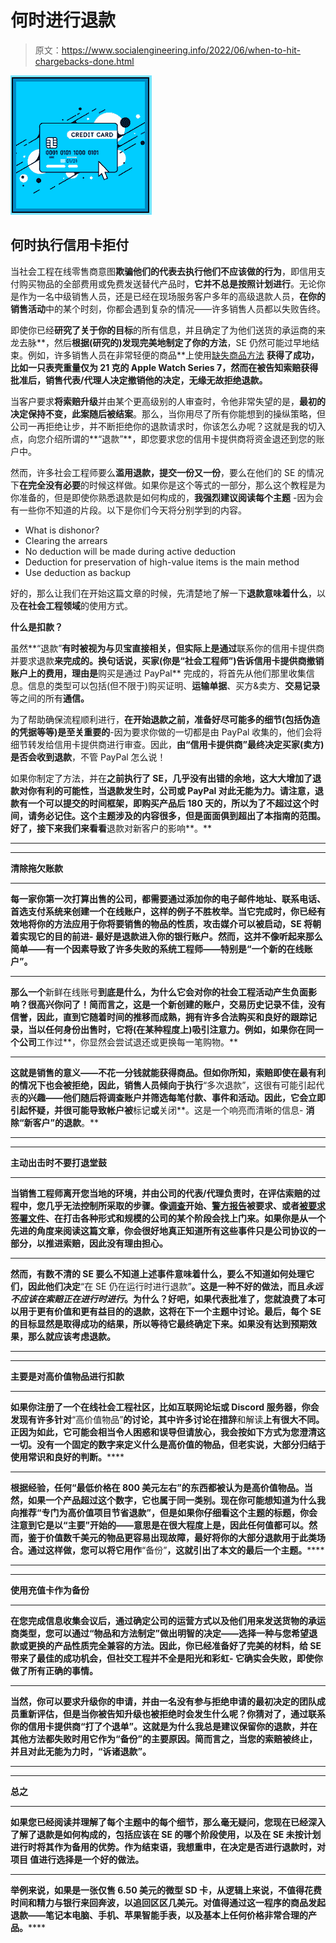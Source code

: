 # 何时进行退款

> 原文：<https://www.socialengineering.info/2022/06/when-to-hit-chargebacks-done.html>

[![](img/94681ba5eff69f431e23b5c6dd5a2638.png)](https://blogger.googleusercontent.com/img/b/R29vZ2xl/AVvXsEj589X7mECreSIJ8ZqKZgOcBR11NAqN3PFCtSA7qAk_lWsAozQnPYuKP8F2Mb1hqrEyCojOjaYSXgJ2fj2LtDySkDpyqs9X9aRwZvqSRWvPnybS-mxehSBmWwD2OeRhhNedYeyii6CsyhsrPWpwDIoklCK_sIbLT3Erzivv4dRydRo89UfBRRkL0Mz4/s226/When%20To%20Hit%20Chargebacks.%20www.socialengineers.net.jpg)

## **何时执行信用卡拒付**

当社会工程在线零售商意图**欺骗他们的代表去执行他们不应该做的行为**，即信用支付购买物品的全部费用或免费发送替代产品时，**它并不总是按照计划进行**。无论你是作为一名中级销售人员，还是已经在现场服务客户多年的高级退款人员，**在你的销售活动**中的某个时刻，你都会遇到复杂的情况——许多销售人员都以失败告终。

 

即使你已经**研究了关于你的目标**的所有信息，并且确定了为他们送货的承运商的来龙去脉**，然后**根据(研究的)发现完美地制定了你的方法**，SE 仍然可能过早地结束。例如，许多销售人员在非常轻便的商品**上使用[缺失商品方法](https://www.socialengineers.net/2020/09/the-missing-item-method-done.html) **获得了成功，比如一只表壳重量仅为 21 克的 Apple Watch Series 7，然而在被告知索赔获得批准后，**销售代表/代理人决定撤销他的决定，无缘无故拒绝退款**。**

 

当客户要求**将索赔升级**并由某个更高级别的人审查时，令他非常失望的是，**最初的决定保持不变，此案随后被结案**。那么，当你用尽了所有你能想到的操纵策略，但公司一再拒绝让步，并不断拒绝你的退款请求时，你该怎么办呢？这就是我的切入点，向您介绍所谓的**“退款”**，即您要求您的信用卡提供商将资金退还到您的账户中。

 

然而，许多社会工程师要么**滥用退款，提交一份又一份**，要么在他们的 SE 的情况下**在完全没有必要**的时候这样做。如果你是这个等式的一部分，那么这个教程是为你准备的，但是即使你熟悉退款是如何构成的，**我强烈建议阅读每个主题** -因为会有一些你不知道的片段。以下是你们今天将分别学到的内容。

 

*   What is dishonor?
*   Clearing the arrears
*   No deduction will be made during active deduction
*   Deduction for preservation of high-value items is the main method
*   Use deduction as backup

 

好的，那么让我们在开始这篇文章的时候，先清楚地了解一下**退款意味着什么**，以及**在社会工程领域**的使用方式。

 

 

**什么是扣款？**

 

虽然**“退款”**有时被视为与贝宝直接相关，但实际上是通过**联系你的信用卡提供商并要求退款**来完成的。换句话说，买家(你是“社会工程师”)告诉信用卡提供商撤销账户上的费用，理由是**购买是通过 PayPal** 完成的，将首先从他们那里收集信息。信息的类型可以包括(但不限于)购买证明、**运输单据**、买方&卖方、**交易记录**等之间的所有**通信。**

 

为了帮助确保流程顺利进行，**在开始退款之前，准备好尽可能多的细节(包括伪造的凭据等等)是至关重要的**-因为要求你做的一切都是由 PayPal 收集的，他们会将细节转发给信用卡提供商进行审查。因此，**由“信用卡提供商”最终决定买家(卖方)是否会收到退款**，不管 PayPal 怎么说！

 

如果你制定了方法，并在**之前执行了 SE，几乎没有出错的余地，**这大大增加了退款对你有利的可能性，当退款发生时，**公司或 PayPal 对此无能为力**。请注意，退款有一个可以提交的时间框架，即购买产品后 180 天的**，所以为了不超过这个时间，请务必记住。这个主题涉及的内容很多，但是面面俱到超出了本指南的范围。好了，接下来我们来看看**退款对新客户的影响**。**

 ****

 ****

****清除拖欠账款****

 ****

**每一家你第一次打算出售的公司，**都需要通过添加你的电子邮件地址、联系电话、首选支付系统来创建一个在线账户**，这样的例子不胜枚举。当它完成时，你已经有效地将你的方法应用于你将要销售的物品的性质，攻击媒介可以被启动，SE 将朝着实现它的目的前进- **最好是退款进入你的银行账户。**然而，这并不像听起来那么简单——有一个因素导致了许多失败的系统工程师——特别是**“一个新的在线账户”**。**

 ****

**那么一个**新鲜在线账号**到底是什么，为什么它会对你的社会工程活动产生负面影响？很高兴你问了！简而言之，**这是一个新创建的账户，交易历史记录不佳，没有信誉**，因此，直到它随着时间的推移而成熟，拥有许多合法购买和良好的跟踪记录，**当以任何身份出售时，它将(在某种程度上)吸引注意力**。例如，如果你在同一个公司**工作过**，你显然会尝试退还或更换每一笔购物。**

 ****

**这就是销售的意义——不花一分钱就能获得商品。但如你所知，**索赔即使在最有利的情况下也会被拒绝**，因此，销售人员倾向于执行**“多次退款”，这很有可能引起代表**的兴趣——他们随后将调查账户并筛选每笔付款、事件和活动。因此，它会立即引起怀疑，并很可能导致帐户被**标记**或**关闭**。这是一个响亮而清晰的信息- **消除“新客户”的退款**。**

 ****

 ****

****主动出击时不要打退堂鼓****

 ****

**当销售工程师离开您当地的环境，并由公司的代表/代理负责时，**在评估索赔的过程中，您几乎无法控制所采取的步骤**。像[调查](https://www.socialengineers.net/2020/04/company-investigation.html)开始、[警方报告](https://www.socialengineers.net/2021/01/filing-police-report.html)被要求、或者[被要求签署文件](https://www.socialengineers.net/2021/05/asked-to-sign-documents.html)、**在打击各种形式和规模的公司**的某个阶段会找上门来。如果你是从一个先进的角度来阅读这篇文章，你会很好地真正知道所有这些事件只是公司协议的一部分，以推进索赔，因此没有理由担心。**

 ****

**然而，有数不清的 SE 要么不知道上述事件意味着什么，要么不知道如何处理它们，因此他们决定**“在 SE 仍在运行时进行退款”**。这是一种不好的做法，而且*永远不应该在索赔正在进行时进行*。为什么？好吧，如果代表批准了，**您就浪费了本可以用于更有价值和更有益目的的退款**，这将在下一个主题中讨论。最后，每个 SE 的目标显然是取得成功的结果，所以等待它最终确定下来。**如果没有达到预期效果，那么就应该考虑退款**。**

 ****

 ****

****主要是对高价值物品进行扣款****

 ****

**如果你注册了一个在线社会工程社区，比如互联网论坛或 Discord 服务器，你会发现有许多针对**“高价值物品”**的讨论，其中许多讨论在措辞**和解读**上有很大不同。正因为如此，**它可能会相当令人困惑和误导**但请放心，我会按如下方式为您澄清这一切。没有一个固定的数字来定义什么是高价值的物品，但老实说，大部分归结于使用常识和良好的判断。******

 ********

****根据经验，**任何“最低价格在 800 美元左右”的东西都被认为是高价值物品**。当然，如果一个产品超过这个数字，它也属于同一类别。现在你可能想知道为什么我向**推荐“专门为高价值项目节省退款”，但是如果你仔细看这个主题的标题，你会注意到它是以**“主要”**开始的——意思是**在很大程度上是**，因此任何值都可以。然而，鉴于价值数千美元的物品更容易出现故障，**最好将你的大部分退款用于此类场合**。通过这样做，您可以将它用作**“备份”**，这就引出了本文的最后一个主题。******

 ********

 ********

******使用充值卡作为备份******

 ********

****在您完成**信息收集会议**后，通过确定公司的运营方式以及他们用来发送货物的承运商类型，您可以通过**“物品和方法制定”**做出明智的决定——选择一种与您希望退款或更换的产品性质完全兼容的方法。因此，你已经准备好了完美的材料，给 SE 带来了最佳的成功机会，但社交工程并不全是阳光和彩虹- **它确实会失败，即使你做了所有正确的事情**。****

 ********

****当然，你可以**要求升级你的申请，并由一名没有参与拒绝申请的最初决定的团队成员**重新评估，但是当你被告知升级也被拒绝时会发生什么呢？你猜对了，**通过联系你的信用卡提供商**“打了个退单”。这就是为什么我总是建议保留你的退款，并在其他方法都失败时用它作为“备份”的主要原因。简而言之，当您的索赔被终止，并且对此无能为力时，**“诉诸退款”**。****

 ********

 ********

******总之******

 ********

****如果您已经阅读并理解了每个主题中的每个细节，那么毫无疑问，您现在已经深入了解了**退款是如何构成的**，包括**应该在 SE 的哪个阶段使用**，以及**在 SE 未按计划进行时将其作为备用**的优势。作为结束语，我想重申，在决定是否进行退款时，对项目 **值**进行**选择是一个好的做法。******

 ********

****举例来说，如果是一张仅售 6.50 美元的微型 SD 卡**，从逻辑上来说，不值得花费时间和精力与银行来回奔波，以追回区区几美元。对值得通过这一程序的商品发起退款——笔记本电脑、手机、苹果智能手表，以及基本上**任何价格非常合理的产品**。******